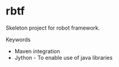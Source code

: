 rbtf
=====
Skeleton project for robot framework.

Keywords
* Maven integration
* Jython - To enable use of java libraries

